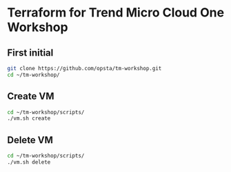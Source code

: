 # Terraform for Trend Micro Cloud One Workshop

## First initial

```bash
git clone https://github.com/opsta/tm-workshop.git
cd ~/tm-workshop/
```

## Create VM

```bash
cd ~/tm-workshop/scripts/
./vm.sh create
```

## Delete VM

```bash
cd ~/tm-workshop/scripts/
./vm.sh delete
```
